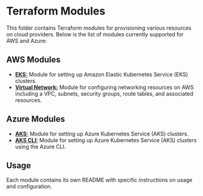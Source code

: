 # Terraform Modules

This folder contains Terraform modules for provisioning various resources on cloud providers. Below is the list of modules currently supported for AWS and Azure:

## AWS Modules

- **[EKS:](./aws/eks/README.md)** Module for setting up Amazon Elastic Kubernetes Service (EKS) clusters.
- **[Virtual Network:](./aws/virtual-network/README.md)** Module for configuring networking resources on AWS including a VPC, subnets, security groups, route tables, and associated resources.

## Azure Modules

- **[AKS:](./azure/aks/README.md)** Module for setting up Azure Kubernetes Service (AKS) clusters.
- **[AKS CLI:](./azure/aks-cli/README.md)** Module for setting up Azure Kubernetes Service (AKS) clusters using the Azure CLI.

## Usage

Each module contains its own README with specific instructions on usage and configuration.
